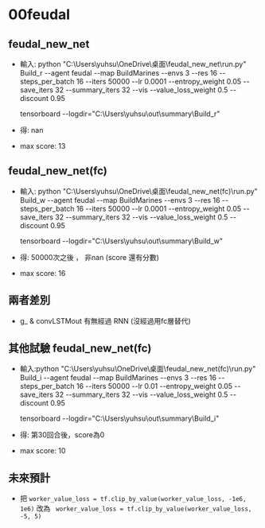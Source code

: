# 00feudal

## feudal_new_net
* 輸入:
  python "C:\Users\yuhsu\OneDrive\桌面\feudal_new_net\run.py" Build_r --agent feudal --map BuildMarines --envs 3 --res 16 --steps_per_batch 16 --iters 50000 --lr 0.0001 --entropy_weight 0.05 --save_iters 32 --summary_iters 32 --vis --value_loss_weight 0.5 --discount 0.95

  tensorboard --logdir="C:\Users\yuhsu\out\summary\Build_r"
* 得: nan
* max  score: 13


## feudal_new_net(fc)
* 輸入:
  python "C:\Users\yuhsu\OneDrive\桌面\feudal_new_net(fc)\run.py" Build_w --agent feudal --map BuildMarines --envs 3 --res 16 --steps_per_batch 16 --iters 50000 --lr 0.0001 --entropy_weight 0.05 --save_iters 32 --summary_iters 32 --vis --value_loss_weight 0.5 --discount 0.95

  tensorboard --logdir="C:\Users\yuhsu\out\summary\Build_w"
* 得: 50000次之後 ， 非nan (score 還有分數)
* max  score: 16


## 兩者差別
* g_ & convLSTMout 有無經過 RNN (沒經過用fc層替代)


## 其他試驗 feudal_new_net(fc)
* 輸入:python "C:\Users\yuhsu\OneDrive\桌面\feudal_new_net(fc)\run.py" Build_i --agent feudal --map BuildMarines --envs 3 --res 16 --steps_per_batch 16 --iters 50000 --lr 0.01 --entropy_weight 0.05 --save_iters 32 --summary_iters 32 --vis --value_loss_weight 0.5 --discount 0.95

  tensorboard --logdir="C:\Users\yuhsu\out\summary\Build_i"
* 得: 第30回合後，score為0
* max  score: 10

## 未來預計
* 把 `worker_value_loss = tf.clip_by_value(worker_value_loss, -1e6, 1e6)` 改為 ` worker_value_loss = tf.clip_by_value(worker_value_loss, -5, 5)`
